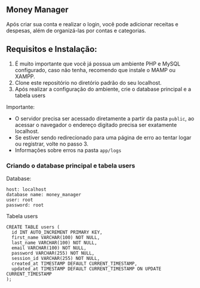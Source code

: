 ## Money Manager

Após criar sua conta e realizar o login, você pode adicionar receitas e despesas, além de organizá-las por contas e categorias.

## Requisitos e Instalação:

1. É muito importante que você já possua um ambiente PHP e MySQL configurado, caso não tenha, recomendo que instale o MAMP ou XAMPP.
2. Clone este repositório no diretório padrão do seu localhost.
3. Após realizar a configuração do ambiente, crie o database principal e a tabela users

Importante: 
- O servidor precisa ser acessado diretamente a partir da pasta `public`, ao acessar o navegador o endereço digitado precisa ser exatamente localhost.
- Se estiver sendo redirecionado para uma página de erro ao tentar logar ou registrar, volte no passo 3.
- Informações sobre erros na pasta `app/logs`

### Criando o database principal e tabela users

Database:
 ```
 host: localhost
 database name: money_manager
 user: root
 password: root
 ```

Tabela users
 ```
 CREATE TABLE users (
   id INT AUTO_INCREMENT PRIMARY KEY,
   first_name VARCHAR(100) NOT NULL,
   last_name VARCHAR(100) NOT NULL,
   email VARCHAR(100) NOT NULL,
   password VARCHAR(255) NOT NULL,
   session_id VARCHAR(255) NOT NULL,
   created_at TIMESTAMP DEFAULT CURRENT_TIMESTAMP,
   updated_at TIMESTAMP DEFAULT CURRENT_TIMESTAMP ON UPDATE CURRENT_TIMESTAMP
 );
```
